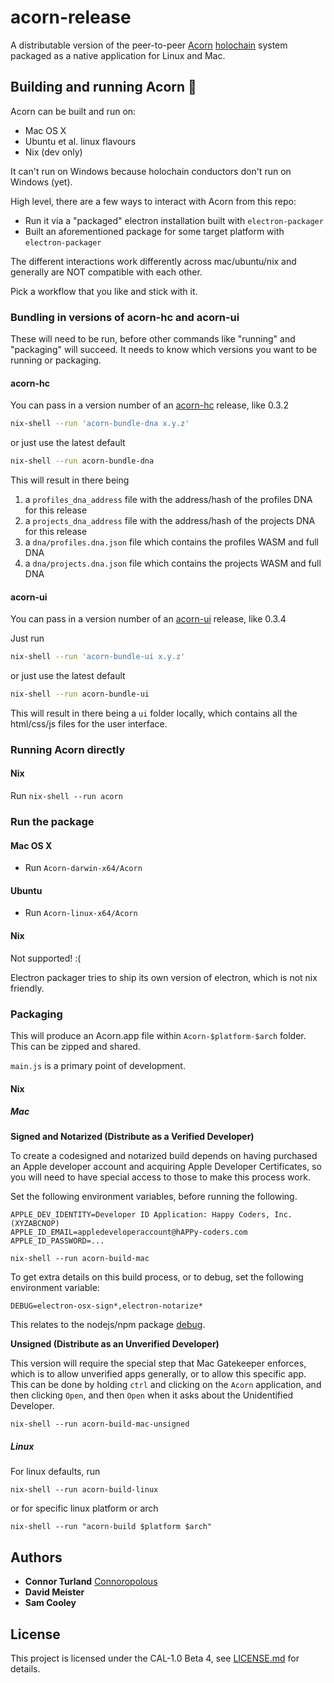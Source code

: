 # acorn-release

A distributable version of the peer-to-peer [Acorn](https://github.com/h-be/acorn-docs) [holochain](https://holochain.org) system packaged as a native application for Linux and Mac.

## Building and running Acorn 🎉

Acorn can be built and run on:

- Mac OS X
- Ubuntu et al. linux flavours
- Nix (dev only)

It can't run on Windows because holochain conductors don't run on Windows (yet).

High level, there are a few ways to interact with Acorn from this repo:

- Run it via a "packaged" electron installation built with `electron-packager`
- Built an aforementioned package for some target platform with `electron-packager`

The different interactions work differently across mac/ubuntu/nix and generally
are NOT compatible with each other.

Pick a workflow that you like and stick with it.

### Bundling in versions of acorn-hc and acorn-ui

These will need to be run, before other commands like "running" and "packaging" will succeed.
It needs to know which versions you want to be running or packaging.

#### acorn-hc

You can pass in a version number of an [acorn-hc](https://github.com/h-be/acorn-hc) release, like 0.3.2

```bash
nix-shell --run 'acorn-bundle-dna x.y.z'
```

or just use the latest default

```bash
nix-shell --run acorn-bundle-dna
```

This will result in there being

1. a `profiles_dna_address` file with the address/hash of the profiles DNA for this release
2. a `projects_dna_address` file with the address/hash of the projects DNA for this release
3. a `dna/profiles.dna.json` file which contains the profiles WASM and full DNA
4. a `dna/projects.dna.json` file which contains the projects WASM and full DNA

#### acorn-ui

You can pass in a version number of an [acorn-ui](https://github.com/h-be/acorn-ui) release, like 0.3.4

Just run

```bash
nix-shell --run 'acorn-bundle-ui x.y.z'
```

or just use the latest default

```bash
nix-shell --run acorn-bundle-ui
```

This will result in there being a `ui` folder locally, which contains all the html/css/js files for the user interface.

### Running Acorn directly

#### Nix

Run `nix-shell --run acorn`

### Run the package

#### Mac OS X

- Run `Acorn-darwin-x64/Acorn`

#### Ubuntu

- Run `Acorn-linux-x64/Acorn`

#### Nix

Not supported! :(

Electron packager tries to ship its own version of electron, which is not nix friendly.

### Packaging

This will produce an Acorn.app file within `Acorn-$platform-$arch` folder. This can be zipped and shared.

`main.js` is a primary point of development.

#### Nix

##### Mac

**Signed and Notarized (Distribute as a Verified Developer)**

To create a codesigned and notarized build depends on having purchased an Apple developer account and acquiring Apple Developer Certificates, so you will need to have special access to those to make this process work.

Set the following environment variables, before running the following.

```
APPLE_DEV_IDENTITY=Developer ID Application: Happy Coders, Inc. (XYZABCNOP)
APPLE_ID_EMAIL=appledeveloperaccount@hAPPy-coders.com
APPLE_ID_PASSWORD=...
```

```
nix-shell --run acorn-build-mac
```

To get extra details on this build process, or to debug, set the following environment variable:

```
DEBUG=electron-osx-sign*,electron-notarize*
```

This relates to the nodejs/npm package [debug](https://www.npmjs.com/package/debug).

**Unsigned (Distribute as an Unverified Developer)**

This version will require the special step that Mac Gatekeeper enforces, which is to allow unverified apps generally,
or to allow this specific app. This can be done by holding `ctrl` and clicking on the `Acorn` application,
and then clicking `Open`, and then `Open` when it asks about the Unidentified Developer.

```
nix-shell --run acorn-build-mac-unsigned
```

##### Linux

For linux defaults, run

```
nix-shell --run acorn-build-linux
```

or for specific linux platform or arch

```
nix-shell --run "acorn-build $platform $arch"
```

## Authors

- **Connor Turland** [Connoropolous](https://github.com/Connoropolous)
- **David Meister**
- **Sam Cooley**

## License

This project is licensed under the CAL-1.0 Beta 4, see [LICENSE.md](./LICENSE.md) for details.
